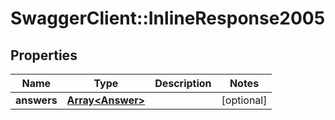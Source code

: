 # SwaggerClient::InlineResponse2005

## Properties
Name | Type | Description | Notes
------------ | ------------- | ------------- | -------------
**answers** | [**Array&lt;Answer&gt;**](Answer.md) |  | [optional] 


